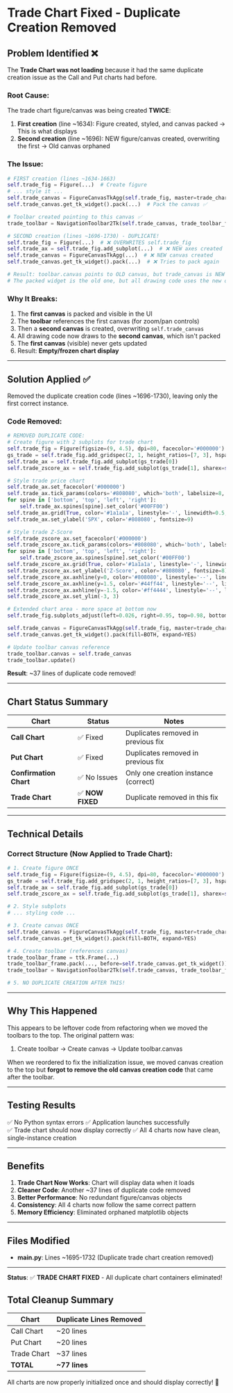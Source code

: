 # Trade Chart Fixed - Duplicate Creation Removed

## Problem Identified ❌

The **Trade Chart was not loading** because it had the same duplicate creation issue as the Call and Put charts had before.

### Root Cause:
The trade chart figure/canvas was being created **TWICE**:
1. **First creation** (line ~1634): Figure created, styled, and canvas packed → This is what displays
2. **Second creation** (line ~1696): NEW figure/canvas created, overwriting the first → Old canvas orphaned

### The Issue:
```python
# FIRST creation (lines ~1634-1663)
self.trade_fig = Figure(...)  # Create figure
# ... style it ...
self.trade_canvas = FigureCanvasTkAgg(self.trade_fig, master=trade_chart_frame)
self.trade_canvas.get_tk_widget().pack(...)  # Pack the canvas ✅

# Toolbar created pointing to this canvas ✅
trade_toolbar = NavigationToolbar2Tk(self.trade_canvas, trade_toolbar_frame)

# SECOND creation (lines ~1696-1730) - DUPLICATE!
self.trade_fig = Figure(...)  # ❌ OVERWRITES self.trade_fig
self.trade_ax = self.trade_fig.add_subplot(...)  # ❌ NEW axes created
self.trade_canvas = FigureCanvasTkAgg(...)  # ❌ NEW canvas created
self.trade_canvas.get_tk_widget().pack(...)  # ❌ Tries to pack again

# Result: toolbar.canvas points to OLD canvas, but trade_canvas is NEW canvas
# The packed widget is the old one, but all drawing code uses the new one → BROKEN!
```

### Why It Breaks:
1. The **first canvas** is packed and visible in the UI
2. The **toolbar** references the first canvas (for zoom/pan controls)
3. Then a **second canvas** is created, overwriting `self.trade_canvas`
4. All drawing code now draws to the **second canvas**, which isn't packed
5. The **first canvas** (visible) never gets updated
6. Result: **Empty/frozen chart display**

---

## Solution Applied ✅

Removed the duplicate creation code (lines ~1696-1730), leaving only the first correct instance.

### Code Removed:
```python
# REMOVED DUPLICATE CODE:
# Create figure with 2 subplots for trade chart
self.trade_fig = Figure(figsize=(9, 4.5), dpi=80, facecolor='#000000')
gs_trade = self.trade_fig.add_gridspec(2, 1, height_ratios=[7, 3], hspace=0.05)
self.trade_ax = self.trade_fig.add_subplot(gs_trade[0])
self.trade_zscore_ax = self.trade_fig.add_subplot(gs_trade[1], sharex=self.trade_ax)

# Style trade price chart
self.trade_ax.set_facecolor('#000000')
self.trade_ax.tick_params(colors='#808080', which='both', labelsize=8, labelbottom=False)
for spine in ['bottom', 'top', 'left', 'right']:
    self.trade_ax.spines[spine].set_color('#00FF00')
self.trade_ax.grid(True, color='#1a1a1a', linestyle='-', linewidth=0.5, alpha=0.3)
self.trade_ax.set_ylabel('SPX', color='#808080', fontsize=9)

# Style trade Z-Score
self.trade_zscore_ax.set_facecolor('#000000')
self.trade_zscore_ax.tick_params(colors='#808080', which='both', labelsize=8)
for spine in ['bottom', 'top', 'left', 'right']:
    self.trade_zscore_ax.spines[spine].set_color('#00FF00')
self.trade_zscore_ax.grid(True, color='#1a1a1a', linestyle='-', linewidth=0.5, alpha=0.3)
self.trade_zscore_ax.set_ylabel('Z-Score', color='#808080', fontsize=8)
self.trade_zscore_ax.axhline(y=0, color='#808080', linestyle='--', linewidth=1, alpha=0.5)
self.trade_zscore_ax.axhline(y=1.5, color='#44ff44', linestyle='--', linewidth=1, alpha=0.7)
self.trade_zscore_ax.axhline(y=-1.5, color='#ff4444', linestyle='--', linewidth=1, alpha=0.7)
self.trade_zscore_ax.set_ylim(-3, 3)

# Extended chart area - more space at bottom now
self.trade_fig.subplots_adjust(left=0.026, right=0.95, top=0.98, bottom=0.05, hspace=0.2)

self.trade_canvas = FigureCanvasTkAgg(self.trade_fig, master=trade_chart_frame)
self.trade_canvas.get_tk_widget().pack(fill=BOTH, expand=YES)

# Update toolbar canvas reference
trade_toolbar.canvas = self.trade_canvas
trade_toolbar.update()
```

**Result**: ~37 lines of duplicate code removed!

---

## Chart Status Summary

| Chart | Status | Notes |
|-------|--------|-------|
| **Call Chart** | ✅ Fixed | Duplicates removed in previous fix |
| **Put Chart** | ✅ Fixed | Duplicates removed in previous fix |
| **Confirmation Chart** | ✅ No Issues | Only one creation instance (correct) |
| **Trade Chart** | ✅ **NOW FIXED** | Duplicate removed in this fix |

---

## Technical Details

### Correct Structure (Now Applied to Trade Chart):
```python
# 1. Create figure ONCE
self.trade_fig = Figure(figsize=(9, 4.5), dpi=80, facecolor='#000000')
gs_trade = self.trade_fig.add_gridspec(2, 1, height_ratios=[7, 3], hspace=0.05)
self.trade_ax = self.trade_fig.add_subplot(gs_trade[0])
self.trade_zscore_ax = self.trade_fig.add_subplot(gs_trade[1], sharex=self.trade_ax)

# 2. Style subplots
# ... styling code ...

# 3. Create canvas ONCE
self.trade_canvas = FigureCanvasTkAgg(self.trade_fig, master=trade_chart_frame)
self.trade_canvas.get_tk_widget().pack(fill=BOTH, expand=YES)

# 4. Create toolbar (references canvas)
trade_toolbar_frame = ttk.Frame(...)
trade_toolbar_frame.pack(..., before=self.trade_canvas.get_tk_widget())
trade_toolbar = NavigationToolbar2Tk(self.trade_canvas, trade_toolbar_frame)

# 5. NO DUPLICATE CREATION AFTER THIS!
```

---

## Why This Happened

This appears to be leftover code from refactoring when we moved the toolbars to the top. The original pattern was:
1. Create toolbar → Create canvas → Update toolbar.canvas

When we reordered to fix the initialization issue, we moved canvas creation to the top but **forgot to remove the old canvas creation code** that came after the toolbar.

---

## Testing Results

✅ No Python syntax errors
✅ Application launches successfully  
✅ Trade chart should now display correctly
✅ All 4 charts now have clean, single-instance creation

---

## Benefits

1. **Trade Chart Now Works**: Chart will display data when it loads
2. **Cleaner Code**: Another ~37 lines of duplicate code removed
3. **Better Performance**: No redundant figure/canvas objects
4. **Consistency**: All 4 charts now follow the same correct pattern
5. **Memory Efficiency**: Eliminated orphaned matplotlib objects

---

## Files Modified

- **main.py**: Lines ~1695-1732 (Duplicate trade chart creation removed)

---

**Status**: ✅ **TRADE CHART FIXED** - All duplicate chart containers eliminated!

## Total Cleanup Summary

| Chart | Duplicate Lines Removed |
|-------|------------------------|
| Call Chart | ~20 lines |
| Put Chart | ~20 lines |
| Trade Chart | ~37 lines |
| **TOTAL** | **~77 lines** |

All charts are now properly initialized once and should display correctly! 🎉
